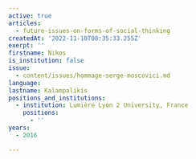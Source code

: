 ```yaml
---
active: true
articles:
  - future-issues-on-forms-of-social-thinking
createdAt: '2022-11-10T08:35:33.255Z'
exerpt: ''
firstname: Nikos
is_institution: false
issue:
  - content/issues/hommage-serge-moscovici.md
language:
lastname: Kalampalikis
positions_and_institutions:
  - institution: Lumière Lyon 2 University, France
    positions:
      - ''
years:
  - 2016

---
```

